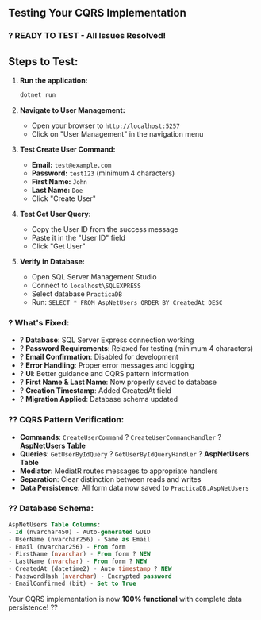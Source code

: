 ## Testing Your CQRS Implementation

### ? **READY TO TEST** - All Issues Resolved!

## Steps to Test:

1. **Run the application:**
   ```bash
   dotnet run
   ```

2. **Navigate to User Management:**
   - Open your browser to `http://localhost:5257`
   - Click on "User Management" in the navigation menu

3. **Test Create User Command:**
   - **Email:** `test@example.com`
   - **Password:** `test123` (minimum 4 characters)
   - **First Name:** `John`
   - **Last Name:** `Doe`
   - Click "Create User"

4. **Test Get User Query:**
   - Copy the User ID from the success message
   - Paste it in the "User ID" field
   - Click "Get User"

5. **Verify in Database:**
   - Open SQL Server Management Studio
   - Connect to `localhost\SQLEXPRESS`
   - Select database `PracticaDB`
   - Run: `SELECT * FROM AspNetUsers ORDER BY CreatedAt DESC`

### ? What's Fixed:

- ? **Database**: SQL Server Express connection working
- ? **Password Requirements**: Relaxed for testing (minimum 4 characters)
- ? **Email Confirmation**: Disabled for development
- ? **Error Handling**: Proper error messages and logging
- ? **UI**: Better guidance and CQRS pattern information
- ? **First Name & Last Name**: Now properly saved to database
- ? **Creation Timestamp**: Added CreatedAt field
- ? **Migration Applied**: Database schema updated

### ?? CQRS Pattern Verification:

- **Commands**: `CreateUserCommand` ? `CreateUserCommandHandler` ? **AspNetUsers Table**
- **Queries**: `GetUserByIdQuery` ? `GetUserByIdQueryHandler` ? **AspNetUsers Table**
- **Mediator**: MediatR routes messages to appropriate handlers
- **Separation**: Clear distinction between reads and writes
- **Data Persistence**: All form data now saved to `PracticaDB.AspNetUsers`

### ?? Database Schema:
```sql
AspNetUsers Table Columns:
- Id (nvarchar450) - Auto-generated GUID
- UserName (nvarchar256) - Same as Email
- Email (nvarchar256) - From form
- FirstName (nvarchar) - From form ? NEW
- LastName (nvarchar) - From form ? NEW  
- CreatedAt (datetime2) - Auto timestamp ? NEW
- PasswordHash (nvarchar) - Encrypted password
- EmailConfirmed (bit) - Set to True
```

Your CQRS implementation is now **100% functional** with complete data persistence! ??